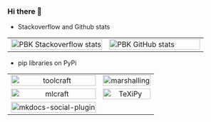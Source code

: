### Hi there 👋

<!-- 
https://github.com/anuraghazra/github-readme-stats

- 🔭 I’m currently working on ...
- 🌱 I’m currently learning ...
- 👯 I’m looking to collaborate on ...
- 🤔 I’m looking for help with ...
- 💬 Ask me about ...
- 📫 How to reach me: ...
- 😄 Pronouns: ...
- ⚡ Fun fact: ...
 -->

*   Stackoverflow and Github stats

<table border="0" width="100%">
<tr>
<td width="50%">
<a href="https://stackoverflow.com/users/5681083/praveen-kulkarni?tab=topactivity" target="_blank" rel="noopener noreferrer">
<img src="https://stackoverflow-card.vercel.app/?userID=5681083&theme=stackoverflowdark" alt="PBK Stackoverflow stats" style="width: 100%; height: 50%;"/>
</a>
</td>
<td width="50%">
<a href="https://github.com/pbk0" target="_blank" rel="noopener noreferrer">
<img src="https://github-readme-stats.vercel.app/api?username=pbk0&show_icons=true&theme=one_dark_pro&rank_icon=percentile&show=prs_merged&custom_title=Github%20stats%20for%20Praveen%20Kulkarni" alt="PBK GitHub stats" style="width: 100%; height: 50%;"/>
</a>
</td>
</tr>
</table>

 
*   pip libraries on PyPi

<table border="0" width="100%">
<tr>
<td align="center">
<a href="https://github.com/SpikingNeurons/toolcraft" target="_blank" rel="noopener noreferrer">
<img src="https://github-readme-stats.vercel.app/api/pin/?username=SpikingNeurons&repo=toolcraft&theme=aura" alt="toolcraft" style="width:100%;"/>
</a>
</td>
<td align="center">
<a href="https://github.com/SpikingNeurons/marshalling" target="_blank" rel="noopener noreferrer">
<img src="https://github-readme-stats.vercel.app/api/pin/?username=SpikingNeurons&repo=marshalling&theme=aura" alt="marshalling" style="width:100%;"/>
</a>
</td>
</tr>
<tr>
<td align="center">
<a href="https://github.com/SpikingNeurons/mlcraft" target="_blank" rel="noopener noreferrer">
<img src="https://github-readme-stats.vercel.app/api/pin/?username=SpikingNeurons&repo=mlcraft&theme=aura" alt="mlcraft" style="width:100%;"/>
</a>
</td>
<td align="center">
<a href="https://github.com/SpikingNeurons/texipy" target="_blank" rel="noopener noreferrer">
<img src="https://github-readme-stats.vercel.app/api/pin/?username=SpikingNeurons&repo=texipy&theme=aura" alt="TeXiPy" style="width:100%;"/>
</a>
</td>
</tr>
<tr>
<td align="center">
<a href="https://github.com/SpikingNeurons/mkdocs-social-plugin" target="_blank" rel="noopener noreferrer">
<img src="https://github-readme-stats.vercel.app/api/pin/?username=SpikingNeurons&repo=mkdocs-social-plugin&theme=aura" alt="mkdocs-social-plugin" style="width:100%;"/>
</a>
</td>
<td align="center">
</td>
</tr>
</table>

  
